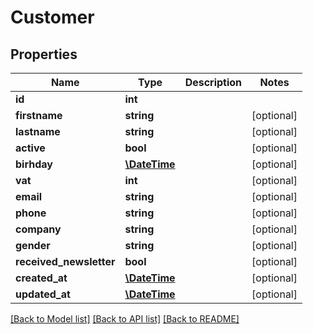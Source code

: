 # Customer

## Properties
Name | Type | Description | Notes
------------ | ------------- | ------------- | -------------
**id** | **int** |  | 
**firstname** | **string** |  | [optional] 
**lastname** | **string** |  | [optional] 
**active** | **bool** |  | [optional] 
**birhday** | [**\DateTime**](\DateTime.md) |  | [optional] 
**vat** | **int** |  | [optional] 
**email** | **string** |  | [optional] 
**phone** | **string** |  | [optional] 
**company** | **string** |  | [optional] 
**gender** | **string** |  | [optional] 
**received_newsletter** | **bool** |  | [optional] 
**created_at** | [**\DateTime**](\DateTime.md) |  | [optional] 
**updated_at** | [**\DateTime**](\DateTime.md) |  | [optional] 

[[Back to Model list]](../README.md#documentation-for-models) [[Back to API list]](../README.md#documentation-for-api-endpoints) [[Back to README]](../README.md)


